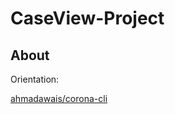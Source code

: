 # CaseView-Project

## About

Orientation: 

[ahmadawais/corona-cli](https://github.com/ahmadawais/corona-cli/blob/master/readme.md)
